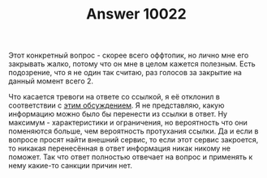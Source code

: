 ﻿---
title: "Answer 10022"
se.owner.user_id: 178988
se.owner.display_name: "Qwertiy"
se.owner.link: "https://ru.meta.stackoverflow.com/users/178988/qwertiy"
se.answer_id: 10022
se.question_id: 10018
se.post_type: answer
se.is_accepted: False
---
<p>Этот конкретный вопрос - скорее всего оффтопик, но лично мне его закрывать жалко, потому что он мне в целом кажется полезным. Есть подозрение, что я не один так считаю, раз голосов за закрытие на данный момент всего 2.</p>

<p>Что касается тревоги на ответе со ссылкой, я её отклонил в соответствии с <a href="https://ru.meta.stackoverflow.com/a/1639/178988">этим обсуждением</a>. Я не представляю, какую информацию можно было бы перенести из ссылки в ответ. Ну максимум - характеристики и ограничения, но вероятность что они поменяются больше, чем вероятность протухания ссылки. Да и если в вопросе просят найти внешний сервис, то если этот сервис закроется, то никакая перенесённая в ответ информация никак никому не поможет. Так что ответ полностью отвечает на вопрос и применять к нему какие-то санкции причин нет.</p>
